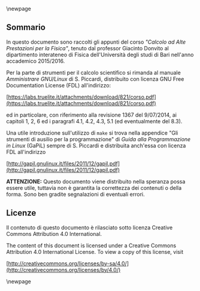 \newpage

## Sommario

In questo documento sono raccolti gli appunti del corso *"Calcolo ad Alte Prestazioni per la Fisica"*, tenuto dal professor Giacinto Donvito al dipartimento interateneo di Fisica dell'Università degli studi di Bari nell'anno accademico 2015/2016.

Per la parte di strumenti per il calcolo scientifico si rimanda al manuale *Amministrare GNU/Linux* di S. Piccardi, distribuito con licenza GNU Free Documentation License (FDL) all'indirizzo:

[https://labs.truelite.it/attachments/download/821/corso.pdf](https://labs.truelite.it/attachments/download/821/corso.pdf)

ed in particolare, con riferimento alla revisione 1367 del 9/07/2014, ai capitoli 1, 2, 6 ed i paragrafi 4.1, 4.2, 4.3, 5.1 (ed eventualmente del 8.3).

Una utile introduzione sull'utilizzo di `make` si trova nella appendice "Gli strumenti di ausilio per la programmazione" di *Guida alla Programmazione in Linux* (GaPiL) sempre di S. Piccardi e distribuita anch'essa con licenza FDL all'indirizzo

[http://gapil.gnulinux.it/files/2011/12/gapil.pdf](http://gapil.gnulinux.it/files/2011/12/gapil.pdf) 

**ATTENZIONE:** Questo documento viene distribuito nella speranza possa essere utile, tuttavia non è garantita la correttezza dei contenuti o della forma. Sono ben gradite segnalazioni di eventuali errori.

## Licenze

Il contenuto di questo documento è rilasciato sotto licenza Creative Commons Attribution 4.0 International.

The content of this document is licensed under a Creative Commons Attribution 4.0 International License. To view a copy of this license, visit

[http://creativecommons.org/licenses/by-sa/4.0/](http://creativecommons.org/licenses/by/4.0/)

\newpage

